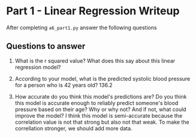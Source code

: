 # Part 1 - Linear Regression Writeup

After completing `a6_part1.py` answer the following questions

## Questions to answer

1. What is the r squared value?  What does this say about this linear regression model?

2. According to your model, what is the predicted systolic blood pressure for a person who is 42 years old?
136.2

3. How accurate do you think this model's predictions are?  Do you think this model is accurate enough to reliably predict someone's blood pressure based on their age?  Why or why not?  And if not, what could improve the model?
 I think this model is semi-accurate because the correlation value is not that strong but also not that weak. To make the correllation stronger, we should add more data.